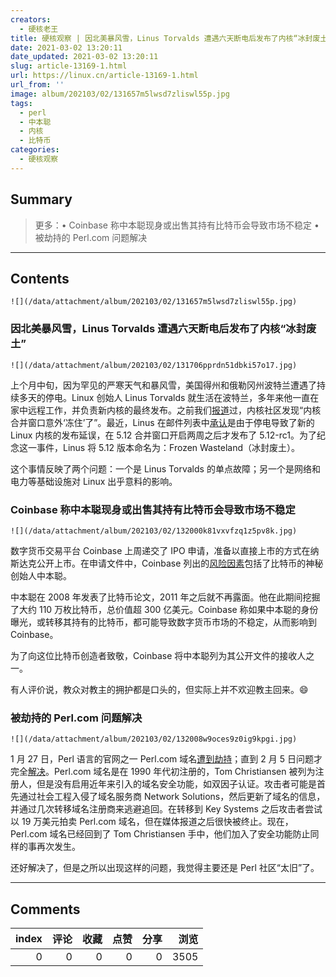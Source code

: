 ```yaml
---
creators:
  - 硬核老王
title: 硬核观察 | 因北美暴风雪，Linus Torvalds 遭遇六天断电后发布了内核“冰封废土”
date: 2021-03-02 13:20:11
date_updated: 2021-03-02 13:20:11
slug: article-13169-1.html
url: https://linux.cn/article-13169-1.html
url_from: ''
image: album/202103/02/131657m5lwsd7zliswl55p.jpg
tags:
  - perl
  - 中本聪
  - 内核
  - 比特币
categories:
  - 硬核观察
---
```


## Summary

> 更多：• Coinbase 称中本聪现身或出售其持有比特币会导致市场不稳定 • 被劫持的 Perl.com 问题解决

***

<!-- more -->

## Contents

`![](/data/attachment/album/202103/02/131657m5lwsd7zliswl55p.jpg)`

### 因北美暴风雪，Linus Torvalds 遭遇六天断电后发布了内核“冰封废土”

`![](/data/attachment/album/202103/02/131706pprdn51dbki57o17.jpg)`

上个月中旬，因为罕见的严寒天气和暴风雪，美国得州和俄勒冈州波特兰遭遇了持续多天的停电。Linux 创始人 Linus Torvalds 就生活在波特兰，多年来他一直在家中远程工作，并负责新内核的最终发布。之前我们[报道](https://linux.cn/article-13131-1.html)过，内核社区发现“内核合并窗口意外‘冻住’了”。最近，Linus 在邮件列表中[承认](https://lore.kernel.org/lkml/CAHk-=wjUzNbTuRCAv80vyD1dXEEaefdpRi23J+suSaognBoV8A@mail.gmail.com/T/#u)是由于停电导致了新的 Linux 内核的发布延误，在 5.12 合并窗口开启两周之后才发布了 5.12-rc1。为了纪念这一事件，Linus 将 5.12 版本命名为：Frozen Wasteland（冰封废土）。

这个事情反映了两个问题：一个是 Linus Torvalds 的单点故障；另一个是网络和电力等基础设施对 Linux 出乎意料的影响。

### Coinbase 称中本聪现身或出售其持有比特币会导致市场不稳定

`![](/data/attachment/album/202103/02/132000k81vxvfzq1z5pv8k.jpg)`

数字货币交易平台 Coinbase 上周递交了 IPO 申请，准备以直接上市的方式在纳斯达克公开上市。在申请文件中，Coinbase 列出的[风险因素](https://www.yahoo.com/news/coinbase-warns-entire-crypto-market-181031654.html)包括了比特币的神秘创始人中本聪。

中本聪在 2008 年发表了比特币论文，2011 年之后就不再露面。他在此期间挖掘了大约 110 万枚比特币，总价值超 300 亿美元。Coinbase 称如果中本聪的身份曝光，或转移其持有的比特币，都可能导致数字货币市场的不稳定，从而影响到 Coinbase。

为了向这位比特币创造者致敬，Coinbase 将中本聪列为其公开文件的接收人之一。

有人评价说，教众对教主的拥护都是口头的，但实际上并不欢迎教主回来。:smile:

### 被劫持的 Perl.com 问题解决

`![](/data/attachment/album/202103/02/132008w9oces9z0ig9kpgi.jpg)`

1 月 27 日，Perl 语言的官网之一 Perl.com 域名[遭到劫持](https://linux.cn/article-13078-1.html)；直到 2 月 5 日问题才完全[解决](https://www.perl.com/article/the-hijacking-of-perl-com/)。Perl.com 域名是在 1990 年代初注册的，Tom Christiansen 被列为注册人，但是没有启用近年来引入的域名安全功能，如双因子认证。攻击者可能是首先通过社会工程入侵了域名服务商 Network Solutions，然后更新了域名的信息，并通过几次转移域名注册商来逃避追回。在转移到 Key Systems 之后攻击者尝试以 19 万美元拍卖 Perl.com 域名，但在媒体报道之后很快被终止。现在，Perl.com 域名已经回到了 Tom Christiansen 手中，他们加入了安全功能防止同样的事再次发生。

还好解决了，但是之所以出现这样的问题，我觉得主要还是 Perl 社区“太旧”了。

***

## Comments


|   index |   评论 |   收藏 |   点赞 |   分享 |   浏览 |
|--------:|-------:|-------:|-------:|-------:|-------:|
|       0 |      0 |      0 |      0 |      0 |   3505 |
